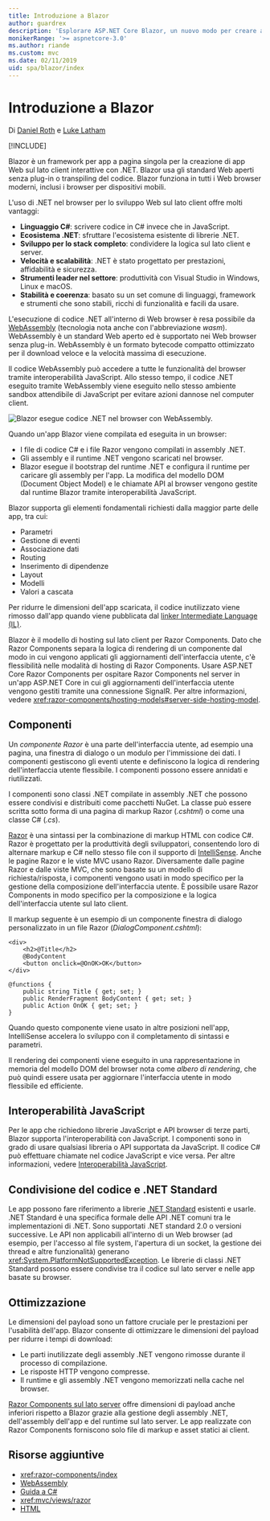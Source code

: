 ```yaml
---
title: Introduzione a Blazor
author: guardrex
description: 'Esplorare ASP.NET Core Blazor, un nuovo modo per creare app sul lato client interattive con .NET eseguite nel browser con WebAssembly.'
monikerRange: '>= aspnetcore-3.0'
ms.author: riande
ms.custom: mvc
ms.date: 02/11/2019
uid: spa/blazor/index
---
```

# <a name="introduction-to-blazor"></a>Introduzione a Blazor

Di [Daniel Roth](https://github.com/danroth27) e [Luke Latham](https://github.com/guardrex)

[!INCLUDE[](~/includes/razor-components-preview-notice.md)]

Blazor è un framework per app a pagina singola per la creazione di app Web sul lato client interattive con .NET. Blazor usa gli standard Web aperti senza plug-in o transpiling del codice. Blazor funziona in tutti i Web browser moderni, inclusi i browser per dispositivi mobili.

L'uso di .NET nel browser per lo sviluppo Web sul lato client offre molti vantaggi:

* **Linguaggio C#**: scrivere codice in C# invece che in JavaScript.
* **Ecosistema .NET**: sfruttare l'ecosistema esistente di librerie .NET.
* **Sviluppo per lo stack completo**: condividere la logica sul lato client e server.
* **Velocità e scalabilità**: .NET è stato progettato per prestazioni, affidabilità e sicurezza.
* **Strumenti leader nel settore**: produttività con Visual Studio in Windows, Linux e macOS.
* **Stabilità e coerenza**:  basato su un set comune di linguaggi, framework e strumenti che sono stabili, ricchi di funzionalità e facili da usare.

L'esecuzione di codice .NET all'interno di Web browser è resa possibile da [WebAssembly](http://webassembly.org) (tecnologia nota anche con l'abbreviazione *wasm*). WebAssembly è un standard Web aperto ed è supportato nei Web browser senza plug-in. WebAssembly è un formato bytecode compatto ottimizzato per il download veloce e la velocità massima di esecuzione.

Il codice WebAssembly può accedere a tutte le funzionalità del browser tramite interoperabilità JavaScript. Allo stesso tempo, il codice .NET eseguito tramite WebAssembly viene eseguito nello stesso ambiente sandbox attendibile di JavaScript per evitare azioni dannose nel computer client.

![Blazor esegue codice .NET nel browser con WebAssembly.](index/_static/blazor.png)

Quando un'app Blazor viene compilata ed eseguita in un browser:

* I file di codice C# e i file Razor vengono compilati in assembly .NET.
* Gli assembly e il runtime .NET vengono scaricati nel browser.
* Blazor esegue il bootstrap del runtime .NET e configura il runtime per caricare gli assembly per l'app. La modifica del modello DOM (Document Object Model) e le chiamate API al browser vengono gestite dal runtime Blazor tramite interoperabilità JavaScript.

Blazor supporta gli elementi fondamentali richiesti dalla maggior parte delle app, tra cui:

* Parametri
* Gestione di eventi
* Associazione dati
* Routing
* Inserimento di dipendenze
* Layout
* Modelli
* Valori a cascata

Per ridurre le dimensioni dell'app scaricata, il codice inutilizzato viene rimosso dall'app quando viene pubblicata dal [linker Intermediate Language (IL)](xref:host-and-deploy/razor-components/configure-linker).

Blazor è il modello di hosting sul lato client per Razor Components. Dato che Razor Components separa la logica di rendering di un componente dal modo in cui vengono applicati gli aggiornamenti dell'interfaccia utente, c'è flessibilità nelle modalità di hosting di Razor Components. Usare ASP.NET Core Razor Components per ospitare Razor Components nel server in un'app ASP.NET Core in cui gli aggiornamenti dell'interfaccia utente vengono gestiti tramite una connessione SignalR. Per altre informazioni, vedere <xref:razor-components/hosting-models#server-side-hosting-model>. 

## <a name="components"></a>Componenti

Un *componente Razor* è una parte dell'interfaccia utente, ad esempio una pagina, una finestra di dialogo o un modulo per l'immissione dei dati. I componenti gestiscono gli eventi utente e definiscono la logica di rendering dell'interfaccia utente flessibile. I componenti possono essere annidati e riutilizzati.

I componenti sono classi .NET compilate in assembly .NET che possono essere condivisi e distribuiti come pacchetti NuGet. La classe può essere scritta sotto forma di una pagina di markup Razor (*.cshtml*) o come una classe C# (*.cs*).

[Razor](xref:mvc/views/razor) è una sintassi per la combinazione di markup HTML con codice C#. Razor è progettato per la produttività degli sviluppatori, consentendo loro di alternare markup e C# nello stesso file con il supporto di [IntelliSense](/visualstudio/ide/using-intellisense). Anche le pagine Razor e le viste MVC usano Razor. Diversamente dalle pagine Razor e dalle viste MVC, che sono basate su un modello di richiesta/risposta, i componenti vengono usati in modo specifico per la gestione della composizione dell'interfaccia utente. È possibile usare Razor Components in modo specifico per la composizione e la logica dell'interfaccia utente sul lato client.

Il markup seguente è un esempio di un componente finestra di dialogo personalizzato in un file Razor (*DialogComponent.cshtml*):

```cshtml
<div>
    <h2>@Title</h2>
    @BodyContent
    <button onclick=@OnOK>OK</button>
</div>

@functions {
    public string Title { get; set; }
    public RenderFragment BodyContent { get; set; }
    public Action OnOK { get; set; }
}
```

Quando questo componente viene usato in altre posizioni nell'app, IntelliSense accelera lo sviluppo con il completamento di sintassi e parametri.

Il rendering dei componenti viene eseguito in una rappresentazione in memoria del modello DOM del browser nota come *albero di rendering*, che può quindi essere usata per aggiornare l'interfaccia utente in modo flessibile ed efficiente.

## <a name="javascript-interop"></a>Interoperabilità JavaScript

Per le app che richiedono librerie JavaScript e API browser di terze parti, Blazor supporta l'interoperabilità con JavaScript. I componenti sono in grado di usare qualsiasi libreria o API supportata da JavaScript. Il codice C# può effettuare chiamate nel codice JavaScript e vice versa. Per altre informazioni, vedere [Interoperabilità JavaScript](xref:razor-components/javascript-interop).

## <a name="code-sharing-and-net-standard"></a>Condivisione del codice e .NET Standard

Le app possono fare riferimento a librerie [.NET Standard](/dotnet/standard/net-standard) esistenti e usarle. .NET Standard è una specifica formale delle API .NET comuni tra le implementazioni di .NET. Sono supportati .NET standard 2.0 o versioni successive. Le API non applicabili all'interno di un Web browser (ad esempio, per l'accesso al file system, l'apertura di un socket, la gestione dei thread e altre funzionalità) generano <xref:System.PlatformNotSupportedException>. Le librerie di classi .NET Standard possono essere condivise tra il codice sul lato server e nelle app basate su browser.

## <a name="optimization"></a>Ottimizzazione

Le dimensioni del payload sono un fattore cruciale per le prestazioni per l'usabilità dell'app. Blazor consente di ottimizzare le dimensioni del payload per ridurre i tempi di download:

* Le parti inutilizzate degli assembly .NET vengono rimosse durante il processo di compilazione.
* Le risposte HTTP vengono compresse.
* Il runtime e gli assembly .NET vengono memorizzati nella cache nel browser.

[Razor Components sul lato server](xref:razor-components/index) offre dimensioni di payload anche inferiori rispetto a Blazor grazie alla gestione degli assembly .NET, dell'assembly dell'app e del runtime sul lato server. Le app realizzate con Razor Components forniscono solo file di markup e asset statici ai client.

## <a name="additional-resources"></a>Risorse aggiuntive

* <xref:razor-components/index>
* [WebAssembly](http://webassembly.org/)
* [Guida a C#](/dotnet/csharp/)
* <xref:mvc/views/razor>
* [HTML](https://www.w3.org/html/)

